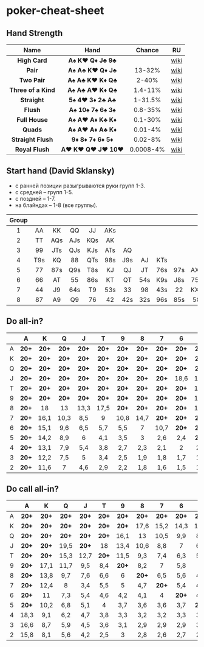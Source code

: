 # poker-cheat-sheet
## Hand Strength

| Name | Hand | Сhance | RU |
|:----:|:----:|:----:|:----:|
|__High Card__      |__A♠ K♥ Q♦ J♣ 9♣__||[wiki](http://www.poker-wiki.ru/poker/%D0%9A%D0%B8%D0%BA%D0%B5%D1%80)|
|__Pair__           |__A♠ A♣ K♥ Q♦ J♣__|13-32%|[wiki](http://www.poker-wiki.ru/poker/%D0%9F%D0%B0%D1%80%D0%B0)|
|__Two Pair__       |__A♠ A♣ K♥ K♦ Q♣__|2-40%|[wiki](http://www.poker-wiki.ru/poker/%D0%94%D0%B2%D0%B5_%D0%BF%D0%B0%D1%80%D1%8B)|
|__Three of a Kind__|__A♠ A♣ A♥ K♦ Q♣__|1.4-11%|[wiki](http://www.poker-wiki.ru/poker/%D0%A2%D1%80%D0%BE%D0%B9%D0%BA%D0%B0)|
|__Straight__       |__5♠ 4♥ 3♦ 2♣ A♣__|1-31.5%|[wiki](http://www.poker-wiki.ru/poker/%D0%A1%D1%82%D1%80%D0%B8%D1%82)|
|__Flush__          |__A♠ 10♠ 7♠ 6♠ 3♠__|0.8-35%|[wiki](http://www.poker-wiki.ru/poker/%D0%A4%D0%BB%D0%B5%D1%88)|
|__Full House__     |__A♠ A♥ A♦ K♣ K♦__|0.1-30%|[wiki](http://www.poker-wiki.ru/poker/%D0%A4%D1%83%D0%BB%D0%BB_%D1%85%D0%B0%D1%83%D1%81)|
|__Quads__          |__A♠ A♥ A♦ A♣ K♦__|0.01-4%|[wiki](http://www.poker-wiki.ru/poker/%D0%9A%D0%B0%D1%80%D0%B5)|
|__Straight Flush__ |__9♦ 8♦ 7♦ 6♦ 5♦__|0.02-8%|[wiki](http://www.poker-wiki.ru/poker/%D0%A1%D1%82%D1%80%D0%B8%D1%82-%D1%84%D0%BB%D0%B5%D1%88)|
|__Royal Flush__    |__A♥ K♥ Q♥ J♥ 10♥__|0.0008-4%|[wiki](http://www.poker-wiki.ru/poker/%D0%A0%D0%BE%D1%8F%D0%BB_%D1%84%D0%BB%D0%B5%D1%88)|


## Start hand (David Sklansky)

* с ранней позиции разыгрываются руки групп 1-3.
* с средней – групп 1-5.
* с поздней – 1-7.
* на блайндах – 1-8 (все группы).

|Group|     |     |     |     |     |     |     |     |     |     |     |     |    |     |    |    |
|:---:|:---:|:---:|:---:|:---:|:---:|:---:|:---:|:---:|:---:|:---:|:---:|:---:|:--:|:---:|:--:|:--:|
| 1   | AA  | KK  | QQ  | JJ  | AKs |     |     |     |     |     |     |     |    |     |    |    |
| 2   | TT  | AQs | AJs | KQs | AK  |     |     |     |     |     |     |     |    |     |    |    |
| 3   | 99  | JTs | QJs | KJs | ATs | AQ  |     |     |     |     |     |     |    |     |    |    |
| 4   | T9s | KQ  | 88  | QTs | 98s | J9s | AJ  | KTs |     |     |     |     |    |     |    |    |
| 5   | 77  | 87s | Q9s | T8s | KJ  | QJ  | JT  | 76s | 97s | AXs | 65s |     |    |     |    |    |
| 6   | 66  | AT  | 55  | 86s | KT  | QT  | 54s | K9s | J8s | 75s |     |     |    |     |    |    |
| 7   | 44  | J9  | 64s | T9  | 53s | 33  | 98  | 43s | 22  | KXs | T7s | Q8s |    |     |    |    |
| 8   | 87  | A9  | Q9  | 76  | 42  | 42s | 32s | 96s | 85s | 58  | J7s | 65  | 54 | 74s | K9 | T8 |


## Do all-in?

|      | A       | K        | Q        | J        | T        | 9        | 8        | 7        | 6        | 5        | 4        | 3        | 2        |
|:----:|:-------:|:--------:|:--------:|:--------:|:--------:|:--------:|:--------:|:--------:|:--------:|:--------:|:--------:|:--------:|:--------:|
| A    | __20+__ | __20+__  | __20+__  | __20+__  | __20+__  | __20+__  | __20+__  | __20+__  | __20+__  | __20+__  | __20+__  | __20+__  | __20+__  |
| K    | __20+__ | __20+__  | __20+__  | __20+__  | __20+__  | __20+__  | __20+__  | __20+__  | __20+__  | __20+__  | __20+__  | 19,9     | 19,3     |
| Q    | __20+__ | __20+__  | __20+__  | __20+__  | __20+__  | __20+__  | __20+__  | __20+__  | __20+__  | __20+__  | 16,3     | 13,5     | 12,7     |
| J    | __20+__ | __20+__  | __20+__  | __20+__  | __20+__  | __20+__  | __20+__  | __20+__  | 18,6     | 14,7     | 13,5     | 10,6     | 8,5      |
| T    | __20+__ | __20+__  | __20+__  | __20+__  | __20+__  | __20+__  | __20+__  | __20+__  | __20+__  | 11,9     | 10,5     | 7,7      | 6,5      |
| 9    | __20+__ | __20+__  | __20+__  | __20+__  | __20+__  | __20+__  | __20+__  | __20+__  | __20+__  | 14,4     | 6,9      | 4,9      | 3,7      |
| 8    | __20+__ | 18       | 13       | 13,3     | 17,5     | __20+__  | __20+__  | __20+__  | __20+__  | 18,8     | 10,1     | 2,7      | 2,5      |
| 7    | __20+__ | 16,1     | 10,3     | 8,5      | 9        | 10,8     | 14,7     | __20+__  | __20+__  | __20+__  | 13,9     | 2,5      | 2,1      |
| 6    | __20+__ | 15,1     | 9,6      | 6,5      | 5,7      | 5,5      | 7        | 10,7     | __20+__  | __20+__  | 16,3     | 2,2      | 2        |
| 5    | __20+__ | 14,2     | 8,9      | 6        | 4,1      | 3,5      | 3        | 2,6      | 2,4      | __20+__  | __20+__  | 1,8      | 2        |
| 4    | __20+__ | 13,1     | 7,9      | 5,4      | 3,8      | 2,7      | 2,3      | 2,1      | 2        | 2,1      | __20+__  | 1,7      | 1,8      |
| 3    | __20+__ | 12,2     | 7,5      | 5        | 3,4      | 2,5      | 1,9      | 1,8      | 1,7      | 1,8      | 1,6      | __20+__  | 1,7      |
| 2    | __20+__ | 11,6     | 7        | 4,6      | 2,9      | 2,2      | 1,8      | 1,6      | 1,5      | 1,5      | 1,4      | 1,4      | __20+__  |


## Do call all-in?

|      | A       | K        | Q        | J        | T        | 9        | 8        | 7        | 6        | 5        | 4        | 3        | 2        |
|:----:|:-------:|:--------:|:--------:|:--------:|:--------:|:--------:|:--------:|:--------:|:--------:|:--------:|:--------:|:--------:|:--------:|
| A    | __20+__ | __20+__  | __20+__  | __20+__  | __20+__  | __20+__  | __20+__  | __20+__  | __20+__  | __20+__  | __20+__  | __20+__  | __20+__  |
| K    | __20+__ | __20+__  | __20+__  | __20+__  | __20+__  | __20+__  | 17,6     | 15,2     | 14,3     | 13,2     | 12,1     | 11,4     | 10,7     |
| Q    | __20+__ | __20+__  | __20+__  | __20+__  | __20+__  | 16,1     | 13       | 10,5     | 9,9      | 8,9      | 8,4      | 7,8      | 7,2      |
| J    | __20+__ | __20+__  | 19,5     | __20+__  | 18       | 13,4     | 10,6     | 8,8      | 7        | 6,9      | 6,1      | 5,8      | 5,6      |
| T    | __20+__ | __20+__  | 15,3     | 12,7     | __20+__  | 11,5     | 9,3      | 7,4      | 6,3      | 5,2      | 5,2      | 4,8      | 4,5      |
| 9    | __20+__ | 17,1     | 11,7     | 9,5      | 8,4      | __20+__  | 8,2      | 7        | 5,8      | 5        | 4,3      | 4,1      | 3,9      |
| 8    | __20+__ | 13,8     | 9,7      | 7,6      | 6,6      | 6        | __20+__  | 6,5      | 5,6      | 4,8      | 4,1      | 3,6      | 3,5      |
| 7    | __20+__ | 12,4     | 8        | 3,4      | 5,5      | 5        | 4,7      | __20+__  | 5,4      | 4,8      | 4,1      | 3,6      | 3,3      |
| 6    | __20+__ | 11       | 7,3      | 5,4      | 4,6      | 4,2      | 4,1      | 4        | __20+__  | 4,9      | 4,3      | 3,8      | 3,3      |
| 5    | __20+__ | 10,2     | 6,8      | 5,1      | 4        | 3,7      | 3,6      | 3,6      | 3,7      | __20+__  | 4,6      | 4        | 3,6      |
| 4    | 18,3    | 9,1      | 6,2      | 4,7      | 3,8      | 3,3      | 3,2      | 3,2      | 3,3      | 3,5      | __20+__  | 3,8      | 3,4      |
| 3    | 16,6    | 8,7      | 5,9      | 4,5      | 3,6      | 3,1      | 2,9      | 2,9      | 2,9      | 3,1      | 3        | __20+__  | 3,3      |
| 2    | 15,8    | 8,1      | 5,6      | 4,2      | 2,5      | 3        | 2,8      | 2,6      | 2,7      | 2,8      | 2,7      | 2,6      | 15       |
